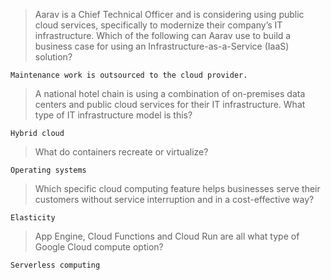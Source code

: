 >Aarav is a Chief Technical Officer and is considering using public cloud services, specifically to modernize their company’s IT infrastructure. Which of the following can Aarav use to build a business case for using an Infrastructure-as-a-Service (IaaS) solution?
```
Maintenance work is outsourced to the cloud provider.
```

>A national hotel chain is using a combination of on-premises data centers and public cloud services for their IT infrastructure. What type of IT infrastructure model is this?
```
Hybrid cloud
```

>What do containers recreate or virtualize?
```
Operating systems
```

>Which specific cloud computing feature helps businesses serve their customers without service interruption and in a cost-effective way?
```
Elasticity
```

> App Engine, Cloud Functions and Cloud Run are all what type of Google Cloud compute option?
```
Serverless computing
```